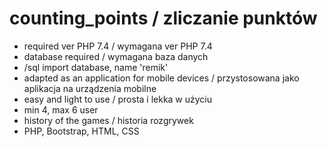 # counting_points / zliczanie punktów

- required ver PHP 7.4 / wymagana ver PHP 7.4
- database required / wymagana baza danych
- /sql import database, name 'remik'
- adapted as an application for mobile devices / przystosowana jako aplikacja na urządzenia mobilne
- easy and light to use / prosta i lekka w użyciu
- min 4, max 6 user
- history of the games / historia rozgrywek
- PHP, Bootstrap, HTML, CSS

